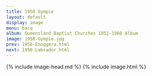 ```yaml
---
title: 1958 Gympie
layout: default
display: image
menu: barq
album: Queensland Baptist Churches 1851-1960 Album
image: 1958-Gympie.jpg
prev: 1958-Enoggera.html
next: 1958-Labrador.html
---
```

{% include image-head.md %}
{% include image.html %}